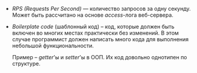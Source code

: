 - *RPS (Requests Per Second)* — количество запросов за одну секунду. Может быть рассчитано на основе *access*-лога веб-сервера.

- *Boilerplate code* (шаблонный код) – код, которые должен быть включен во многих местах практически без изменений. В этом случае программист должен написать много кода для выполнения небольшой функциональности.

  Пример – *getter*'ы и *setter*'ы в ООП. Их код довольно однотипен по структуре. 